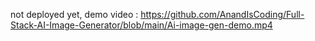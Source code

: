 not deployed yet, demo video :   https://github.com/AnandIsCoding/Full-Stack-AI-Image-Generator/blob/main/Ai-image-gen-demo.mp4
